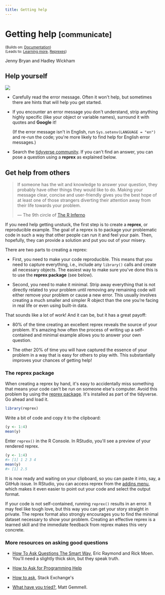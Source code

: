```yaml
---
title: Getting help
---
```


<!-- Generated automatically from getting-help.yml. Do not edit by hand -->

# Getting help <small class='communicate'>[communicate]</small>
<small>(Builds on: [Documentation](documentation.md))</small>  
<small>(Leads to: [Learning more](learning-more.md), [Reprexes](reprexes.md))</small>

Jenny Bryan and Hadley Wickham

Help yourself
-------------

![](https://imgs.xkcd.com/comics/tech_support_cheat_sheet.png)

-   Carefully read the error message. Often it won't help, but sometimes there are hints that will help you get started.

-   If you encounter an error message you don't understand, strip anything highly specific (like your object or variable names), surround it with quotes and **Google** it!

    (If the error message isn't in English, run `Sys.setenv(LANGUAGE = "en")` and re-run the code; you're more likely to find help for English error messages.)

-   Search the [tidyverse community](https://community.rstudio.com/c/tidyverse). If you can't find an answer, you can pose a question using a **reprex** as explained below.

Get help from others
--------------------

> If someone has the wit and knowledge to answer your question, they probably have other things they would like to do. Making your message clear, concise and user-friendly gives you the best hope of at least one of those strangers diverting their attention away from their life towards your problem.
>
> — The 9th circle of [The R Inferno](http://www.burns-stat.com/documents/books/the-r-inferno/)

If you need help getting unstuck, the first step is to create a **reprex**, or reproducible example. The goal of a reprex is to package your problematic code in such a way that other people can run it and feel your pain. Then, hopefully, they can provide a solution and put you out of your misery.

There are two parts to creating a reprex:

-   First, you need to make your code reproducible. This means that you need to capture everything, i.e., include any `library()` calls and create all necessary objects. The easiest way to make sure you've done this is to use the **reprex package** (see below).

-   Second, you need to make it minimal. Strip away everything that is not directly related to your problem until removing any remaining code will either remove your problem or cause a new error. This usually involves creating a much smaller and simpler R object than the one you’re facing in real life or even using built-in data.

That sounds like a lot of work! And it can be, but it has a great payoff:

-   80% of the time creating an excellent reprex reveals the source of your problem. It's amazing how often the process of writing up a self-contained and minimal example allows you to answer your own question.

-   The other 20% of time you will have captured the essence of your problem in a way that is easy for others to play with. This substantially improves your chances of getting help!

### The reprex package

When creating a reprex by hand, it's easy to accidentally miss something that means your code can't be run on someone else's computer. Avoid this problem by using the [reprex package](http://reprex.tidyverse.org). It's installed as part of the tidyverse. Go ahead and load it.

``` r
library(reprex)
```

Write a bit of code and copy it to the clipboard:

``` r
(y <- 1:4)
mean(y)
```

Enter `reprex()` in the R Console. In RStudio, you'll see a preview of your rendered reprex.

``` r
(y <- 1:4)
#> [1] 1 2 3 4
mean(y)
#> [1] 2.5
```

It is now ready and waiting on your clipboard, so you can paste it into, say, a GitHub issue. In RStudio, you can access reprex from the [addins menu](https://rstudio.github.io/rstudioaddins/), which makes it even easier to point out your code and select the output format.

If your code is not self-contained, running `reprex()` results in an error. It may feel like tough love, but this way you can get your story straight in private. The reprex format also strongly encourages you to find the minimal dataset necessary to show your problem. Creating an effective reprex is a learned skill and the immediate feedback from reprex makes this very concrete.

### More resources on asking good questions

-   [How To Ask Questions The Smart Way](http://www.catb.org/~esr/faqs/smart-questions.html), Eric Raymond and Rick Moen. You'll need a slightly thick skin, but they speak truth.

-   [How to Ask for Programming Help](http://codingkilledthecat.wordpress.com/2012/06/26/how-to-ask-for-programming-help/)

-   [How to ask](https://codereview.stackexchange.com/help/how-to-ask), Stack Exchange's

-   [What have you tried?](http://mattgemmell.com/what-have-you-tried/), Matt Gemmell.
